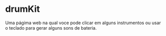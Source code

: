 # drumKit
Uma págima web na qual voce pode clicar em alguns instrumentos ou usar o teclado para gerar alguns sons de bateria.
